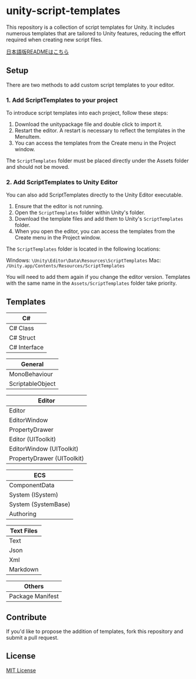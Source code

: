 # unity-script-templates

This repository is a collection of script templates for Unity. It includes numerous templates that are tailored to Unity features, reducing the effort required when creating new script files.

[日本語版READMEはこちら](README_JP.md)

## Setup

There are two methods to add custom script templates to your editor.

### 1. Add ScriptTemplates to your project

To introduce script templates into each project, follow these steps:

1. Download the unitypackage file and double click to import it.
2. Restart the editor. A restart is necessary to reflect the templates in the MenuItem.
3. You can access the templates from the Create menu in the Project window.

The `ScriptTemplates` folder must be placed directly under the Assets folder and should not be moved.

### 2. Add ScriptTemplates to Unity Editor

You can also add ScriptTemplates directly to the Unity Editor executable.

1. Ensure that the editor is not running.
2. Open the `ScriptTemplates` folder within Unity's folder.
3. Download the template files and add them to Unity's `ScriptTemplates` folder.
4. When you open the editor, you can access the templates from the Create menu in the Project window.

The `ScriptTemplates` folder is located in the following locations:

Windows: `\Unity\Editor\Data\Resources\ScriptTemplates`
Mac: `/Unity.app/Contents/Resources/ScriptTemplates`

You will need to add them again if you change the editor version. Templates with the same name in the `Assets/ScriptTemplates` folder take priority.

## Templates

| C# |
| - |
| C# Class |
| C# Struct |
| C# Interface |

| General |
| - |
| MonoBehaviour |
| ScriptableObject |

| Editor |
| - |
| Editor |
| EditorWindow |
| PropertyDrawer |
| Editor (UIToolkit) |
| EditorWindow (UIToolkit) |
| PropertyDrawer (UIToolkit) |

| ECS |
| - |
| ComponentData |
| System (ISystem) |
| System (SystemBase) |
| Authoring |

| Text Files |
| - |
| Text |
| Json |
| Xml |
| Markdown |

| Others |
| - |
| Package Manifest |

## Contribute

If you'd like to propose the addition of templates, fork this repository and submit a pull request.

## License

[MIT License](LICENSE)
